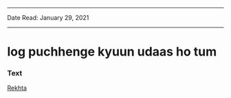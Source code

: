 
---

Date Read: January 29, 2021

---


# log puchhenge kyuun udaas ho tum


### Text

[Rekhta](https://www.rekhta.org/nazms/log-puuchhenge-ibn-e-insha-nazms?lang=ur)

